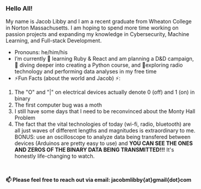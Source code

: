 ### Hello All!
  My name is Jacob Libby and I am a recent graduate from Wheaton College in Norton Massachusetts. I am hoping to spend more time working on passion projects and expanding my knowledge in Cybersecurity, Machine Learning, and Full-stack Development.

 - Pronouns: he/him/his
 - I’m currently 🌱 learning Ruby & React and am planning a D&D campaign, 🤿 diving deeper into creating a Python course, and 🚶exploring radio technology and performing data analyses in my free time
 - ⚡Fun Facts (about the world and Jacob) ⚡:
<ol>
  <li>The "O" and "|" on electrical devices actually denote 0 (off) and 1 (on) in binary</li>
  <li>The first computer bug was a moth</li>
  <li>I still have some days that I need to be reconvinced about the Monty Hall Problem</li>
  <li>The fact that the vital technologies of today (wi-fi, radio, bluetooth) are all just waves of different lengths and magnitudes is extraordinary to me. BONUS: use an oscilloscope to analyze data being transfered between devices (Arduinos are pretty easy to use) and <b>YOU CAN SEE THE ONES AND ZEROS OF THE BINARY DATA BEING TRANSMITTED!!!</b> It's honestly life-changing to watch. </li>
  </ol>
        
 <br>
 
 <b>📫 Please feel free to reach out via email: jacobmlibby{at}gmail{dot}com </b>

<!--
**JacobLibby/JacobLibby** is a ✨ _special_ ✨ repository because its `README.md` (this file) appears on your GitHub profile.

Here are some ideas to get you started:

- 🔭 I’m currently working on my B.A. in Computer Science with a Minor in Mathematics and conducting research in sentiment analysis
- 👯 I’m looking to collaborate on ...
- 🤔 I’m looking for help with ...
- 💬 Ask me about ...
- 📫 How to reach me: ...
- 😄 Pronouns: he/him/his
- ⚡ Fun fact: ...
-->
